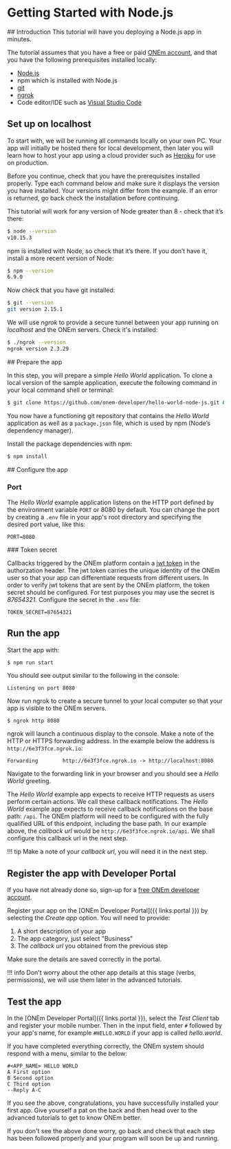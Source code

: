 # Getting Started with Node.js

<!-- 1. Create a free [ONEm Developer Account](https://developer-portal.onem.zone/login) which requires a [Github](https://github.com/) account to login
1. Create a micro-app
<img src="/assets/create_app.jpg" width=350 style="float:right;margin-right:15px;" />

1. Setup app and user profile   
1. Clone a [Github](https://github.com/onem-developer) node.js template
1. To host your app use either [Heroku](https://heroku.com/) (online) or [ngrok](https://ngrok.com/) (local)

### Node.js templates contain

1. Node.js app folder
1. [Express](https://expressjs.com/en/starter/installing.html)
1. [PUG](https://pugjs.org/api/getting-started.html)
1. [onemsdk@latest](https://www.npmjs.com/package/onemsdk)
1. `.env` and `config.js` for port and other settings -->

<!-- Inline <img src="/assets/nodejs-new-pantone-black.png" width=50> With Reference Link -->
## Introduction
This tutorial will have you deploying a Node.js app in minutes.

The tutorial assumes that you have a free or paid [ONEm account]({{links.portal}}), and that you have the following prerequisites installed locally:

* <a href="https://nodejs.org/" target="_blank">Node.js</a>
* npm which is installed with Node.js
* <a href="https://github.com/" target="_blank">git</a>
* <a href="https://ngrok.com/download" target="_blank">ngrok</a>
* Code editor/IDE such as <a href="https://code.visualstudio.com/" target="_blank">Visual Studio Code</a>

## Set up on localhost

To start with, we will be running all commands locally on your own PC.  Your app will initially be hosted there for local development, then later you will learn how to host your app using a cloud provider such as <a href="https://https://devcenter.heroku.com/articles/getting-started-with-nodejs/" target="_blank">Heroku</a> for use on production.

Before you continue, check that you have the prerequisites installed properly. Type each command below and make sure it displays the version you have installed. Your versions might differ from the example. If an error is returned, go back check the installation before continuing.

This tutorial will work for any version of Node greater than 8 - check that it’s there:

```bash
$ node --version
v10.15.3
```

npm is installed with Node, so check that it’s there. If you don’t have it, install a more recent version of Node:

```bash
$ npm --version
6.9.0
```
Now check that you have git installed:

```bash
$ git --version
git version 2.15.1
```

We will use *ngrok* to provide a secure tunnel between your app running on *localhost* and the ONEm servers. Check it's installed:

```bash
$ ./ngrok --version
ngrok version 2.3.29
```

## Prepare the app

In this step, you will prepare a simple *Hello World* application.  To clone a local version of the sample application, execute the following command in your local command shell or terminal:

```bash
$ git clone https://github.com/onem-developer/hello-world-node-js.git && cd hello-world-node-js
```

You now have a functioning git repository that contains the *Hello World* application as well as a `package.json` file, which is used by npm (Node’s dependency manager).

Install the package dependencies with npm:

```bash
$ npm install
```

## Configure the app

### Port

The *Hello World* example application listens on the HTTP port defined by the environment variable `PORT` or 8080 by default.  You can change the port by creating a `.env` file in your app's root directory and specifying the desired port value, like this:

```
PORT=8080
```

### Token secret

Callbacks triggered by the ONEm platform contain a [jwt token](https://tools.ietf.org/html/rfc7519) in the authorzation header.  The jwt token carries the unique identity of the ONEm user so that your app can differentiate requests from different users.  In order to verify jwt tokens that are sent by the ONEm platform, the token secret should be configured.  For test purposes you may use the secret is *87654321*.  Configure the secret in the `.env` file:

```
TOKEN_SECRET=87654321
```

## Run the app

Start the app with:

```bash
$ npm run start
```

You should see output similar to the following in the console:

```
Listening on port 8080
```

Now run ngrok to create a secure tunnel to your local computer so that your app is visible to the ONEm servers.

```
$ ngrok http 8080
```

ngrok will launch a continuous display to the console.  Make a note of the HTTP or HTTPS forwarding address.  In the example below the address is `http://6e3f3fce.ngrok.io`:

```
Forwarding        http://6e3f3fce.ngrok.io -> http://localhost:8080
```

Navigate to the forwarding link in your browser and you should see a *Hello World* greeting.

The *Hello World* example app expects to receive HTTP requests as users perform certain actions.  We call these callback notifications. The *Hello World* example app expects to receive callback notifications on the base path: `/api`.  The ONEm platform will need to be configured with the fully qualified URL of this endpoint, including the base path.  In our example above, the *callback url* would be `http://6e3f3fce.ngrok.io/api`.  We shall configure this callback url in the next step.

!!! tip
    Make a note of your *callback url*, you will need it in the next step.

## Register the app with Developer Portal

If you have not already done so, sign-up for a <a href="{{links.portal}}" target="_blank">free ONEm developer account</a>.

Register your app on the [ONEm Developer Portal]({{ links.portal }}) by selecting the *Create app* option.  You will need to provide:

1. A short description of your app
1. The app category, just select "Business"
1. The *callback url* you obtained from the previous step

Make sure the details are saved correctly in the portal.

!!! info
    Don't worry about the other app details at this stage (verbs, permissions), we will use them later in the advanced tutorials.

## Test the app

In the [ONEm Developer Portal]({{ links.portal }}), select the *Test Client* tab and register your mobile number. Then in the input field, enter `#` followed by your app's name, for example `#HELLO.WORLD` if your app is called *hello.world*.

If you have completed everything correctly, the ONEm system should respond with a menu, similar to the below:

```
#<APP_NAME> HELLO WORLD
A First option
B Second option
C Third option
--Reply A-C
```

If you see the above, congratulations, you have successfully installed your first app.  Give yourself a pat on the back and then head over to the advanced tutorials to get to know ONEm better.

If you don't see the above done worry, go back and check that each step has been followed properly and your program will soon be up and running.


